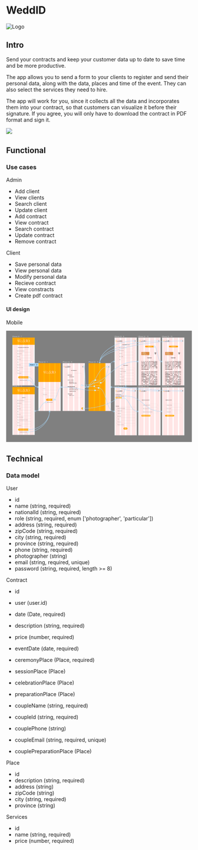 # WeddID

![Logo](https://raw.githubusercontent.com/amat3/neoland-bootcamp-202301/feature/fullstack/staff/juan-amate/project/app/public/images/logo-web.png)

## Intro

Send your contracts and keep your customer data up to date to save time and be more productive.

The app allows you to send a form to your clients to register and send their personal data, along with the data, places and time of the event. They can also select the services they need to hire.

The app will work for you, since it collects all the data and incorporates them into your contract, so that customers can visualize it before their signature. If you agree, you will only have to download the contract in PDF format and sign it.

![](https://media.giphy.com/media/KSzxFSCApjqOOI1A9q/giphy.gif)

## Functional

### Use cases

Admin

- Add client
- View clients
- Search client
- Update client
- Add contract
- View contract
- Search contract
- Update contract
- Remove contract

Client

- Save personal data
- View personal data
- Modify personal data
- Recieve contract
- View constracts
- Create pdf contract

#### UI design

Mobile

![](./images/Figma.png)

## Technical

### Data model

User

- id
- name (string, required)
- nationalId (string, required)
- role (string, required, enum ['photographer', 'particular'])
- address (string, required)
- zipCode (string, required)
- city (string, required)
- province (string, required)
- phone (string, required)
- photographer (string)
- email (string, required, unique)
- password (string, required, length >= 8)

Contract

- id
- user (user.id)
- date (Date, required)
- description (string, required)
- price (number, required)

- eventDate (date, required)
- ceremonyPlace (Place, required)
- sessionPlace (Place)
- celebrationPlace (Place)
- preparationPlace (Place)

- coupleName (string, required)
- coupleId (string, required)
- couplePhone (string)
- coupleEmail (string, required, unique)
- couplePreparationPlace (Place)

Place

- id
- description (string, required)
- address (string)
- zipCode (string)
- city (string, required)
- province (string)

Services

- id
- name (string, required)
- price (number, required)
